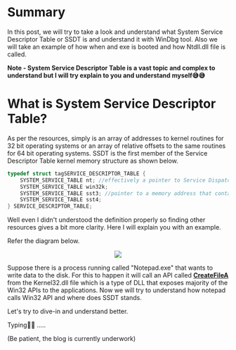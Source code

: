 # Summary
In this post, we will try to take a look and understand what System Service Descriptor Table or SSDT is and understand it with WinDbg tool. Also we will take an example of how when and exe is booted and how Ntdll.dll file is called.

**Note -  System Service Descriptor Table is a vast topic and complex to understand but I will try explain to you and understand myself😅😅**

# What is System Service Descriptor Table?
As per the resources, simply is an array of addresses to kernel routines for 32 bit operating systems or an array of relative offsets to the same routines for 64 bit operating systems. SSDT is the first member of the Service Descriptor Table kernel memory structure as shown below.
```CPP
typedef struct tagSERVICE_DESCRIPTOR_TABLE {
    SYSTEM_SERVICE_TABLE nt; //effectively a pointer to Service Dispatch Table (SSDT) itself
    SYSTEM_SERVICE_TABLE win32k;
    SYSTEM_SERVICE_TABLE sst3; //pointer to a memory address that contains how many routines are defined in the table
    SYSTEM_SERVICE_TABLE sst4;
} SERVICE_DESCRIPTOR_TABLE;
```
Well even I didn't understood the definition properly so finding other resources gives a bit more clarity. Here I will explain you with an example. 

Refer the diagram below.

<p align="center">
  <img src="https://user-images.githubusercontent.com/59355783/199767936-d360e825-7cd9-43db-9963-1bde75895578.png">
</p>

Suppose there is a process running called "Notepad.exe" that wants to write data to the disk. For this to happen it will call an API called **[CreateFileA](https://learn.microsoft.com/en-us/windows/win32/api/fileapi/nf-fileapi-createfilea)** from the Kernel32.dll file which is a type of DLL that exposes majority of the Win32 APIs to the applications. Now we will try to understand how notepad calls Win32 API and where does SSDT stands.

Let's try to dive-in and understand better.


Typing👨‍💻 .....

(Be patient, the blog is currently underwork)
